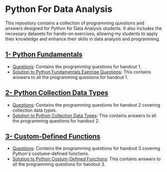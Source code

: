 # Python For Data Analysis
This repository contains a collection of programming questions and answers designed for Python for Data Analysis students. It also includes the necessary datasets for hands-on exercises, allowing my students to apply their knowledge and enhance their skills in data analysis and programming.
## [1- Python Fundamentals](1_Python_Fundamentals)
- [Questions](1_Python_Fundamentals/1_Questions.pdf): Contains the programming questions for handout 1.
- [Solution to Python Fundamentals Exercise Questions](1_Python_Fundamentals/1_Solution_to_Python_Fundamentals_Exercise_Questions.ipynb): This contains answers to all the programming questions for handout 1.

## [2- Python Collection Data Types](2_Python_Collection_Data_Types)
- [Questions](2_Python_Collection_Data_Types/2_Questions.pdf): Contains the programming questions for handout 2 covering collection data types.
- [Solution to Python Collection Data Types](2_Python_Collection_Data_Types/2_Solution_to_Python_Collection_Data_Types_Exercise_Questions.ipynb): This contains answers to all the programming questions for handout 2.

## [3- Custom-Defined Functions](3_Custom_Defined_Functions)
- [Questions](3_Custom_Defined_Functions/3_Questions.pdf): Contains the programming questions for handout 3 covering Python's costume-defined functions.
- [Solution to Python Costum-Defined Functions](3_Costum_Defined_Functions/3_Solution_To_Custom_Defined_Functions.ipynb): This contains answers to all the programming questions for handout 3.
